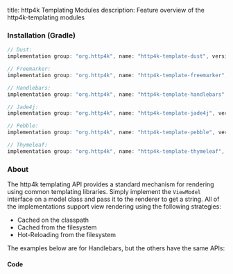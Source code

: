 title: http4k Templating Modules
description: Feature overview of the http4k-templating modules

### Installation (Gradle)

```groovy
// Dust: 
implementation group: "org.http4k", name: "http4k-template-dust", version: "4.9.0.2"

// Freemarker: 
implementation group: "org.http4k", name: "http4k-template-freemarker", version: "4.9.0.2"

// Handlebars: 
implementation group: "org.http4k", name: "http4k-template-handlebars", version: "4.9.0.2"

// Jade4j: 
implementation group: "org.http4k", name: "http4k-template-jade4j", version: "4.9.0.2"

// Pebble: 
implementation group: "org.http4k", name: "http4k-template-pebble", version: "4.9.0.2"

// Thymeleaf: 
implementation group: "org.http4k", name: "http4k-template-thymeleaf", version: "4.9.0.2"
```

### About
The http4k templating API provides a standard mechanism for rendering using common templating libraries. Simply implement the `ViewModel` interface on a model class and pass it to the renderer to get a string. All of the implementations support view rendering using the following strategies:

* Cached on the classpath
* Cached from the filesystem
* Hot-Reloading from the filesystem

The examples below are for Handlebars, but the others have the same APIs:

#### Code  [<img class="octocat"/>](https://github.com/http4k/http4k/blob/master/src/docs/reference/templating/example.kt)

<script src="https://gist-it.appspot.com/https://github.com/http4k/http4k/blob/master/src/docs/reference/templating/example.kt"></script>

[http4k]: https://http4k.org
